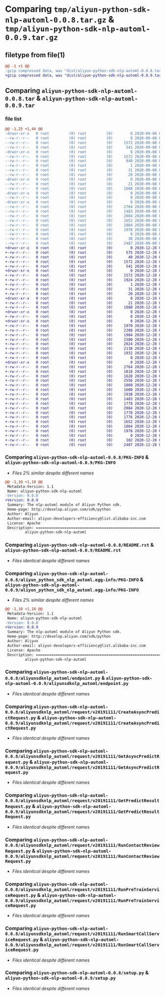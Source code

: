 # Comparing `tmp/aliyun-python-sdk-nlp-automl-0.0.8.tar.gz` & `tmp/aliyun-python-sdk-nlp-automl-0.0.9.tar.gz`

## filetype from file(1)

```diff
@@ -1 +1 @@
-gzip compressed data, was "dist/aliyun-python-sdk-nlp-automl-0.0.8.tar", last modified: Tue Sep  8 03:27:55 2020, max compression
+gzip compressed data, was "dist/aliyun-python-sdk-nlp-automl-0.0.9.tar", last modified: Mon Dec 28 07:46:01 2020, max compression
```

## Comparing `aliyun-python-sdk-nlp-automl-0.0.8.tar` & `aliyun-python-sdk-nlp-automl-0.0.9.tar`

### file list

```diff
@@ -1,25 +1,44 @@
-drwxr-xr-x   0 root         (0) root         (0)        0 2020-09-08 03:27:55.000000 aliyun-python-sdk-nlp-automl-0.0.8/
--rw-r--r--   0 root         (0) root         (0)        0 2020-09-08 03:27:54.000000 aliyun-python-sdk-nlp-automl-0.0.8/MANIFEST.in
--rw-r--r--   0 root         (0) root         (0)     1572 2020-09-08 03:27:55.000000 aliyun-python-sdk-nlp-automl-0.0.8/PKG-INFO
--rw-r--r--   0 root         (0) root         (0)      541 2020-09-08 03:27:54.000000 aliyun-python-sdk-nlp-automl-0.0.8/README.rst
-drwxr-xr-x   0 root         (0) root         (0)        0 2020-09-08 03:27:55.000000 aliyun-python-sdk-nlp-automl-0.0.8/aliyun_python_sdk_nlp_automl.egg-info/
--rw-r--r--   0 root         (0) root         (0)     1572 2020-09-08 03:27:54.000000 aliyun-python-sdk-nlp-automl-0.0.8/aliyun_python_sdk_nlp_automl.egg-info/PKG-INFO
--rw-r--r--   0 root         (0) root         (0)      840 2020-09-08 03:27:55.000000 aliyun-python-sdk-nlp-automl-0.0.8/aliyun_python_sdk_nlp_automl.egg-info/SOURCES.txt
--rw-r--r--   0 root         (0) root         (0)        1 2020-09-08 03:27:54.000000 aliyun-python-sdk-nlp-automl-0.0.8/aliyun_python_sdk_nlp_automl.egg-info/dependency_links.txt
--rw-r--r--   0 root         (0) root         (0)       31 2020-09-08 03:27:54.000000 aliyun-python-sdk-nlp-automl-0.0.8/aliyun_python_sdk_nlp_automl.egg-info/requires.txt
--rw-r--r--   0 root         (0) root         (0)       20 2020-09-08 03:27:55.000000 aliyun-python-sdk-nlp-automl-0.0.8/aliyun_python_sdk_nlp_automl.egg-info/top_level.txt
-drwxr-xr-x   0 root         (0) root         (0)        0 2020-09-08 03:27:55.000000 aliyun-python-sdk-nlp-automl-0.0.8/aliyunsdknlp_automl/
--rw-r--r--   0 root         (0) root         (0)       21 2020-09-08 03:27:54.000000 aliyun-python-sdk-nlp-automl-0.0.8/aliyunsdknlp_automl/__init__.py
--rw-r--r--   0 root         (0) root         (0)     1088 2020-09-08 03:27:54.000000 aliyun-python-sdk-nlp-automl-0.0.8/aliyunsdknlp_automl/endpoint.py
-drwxr-xr-x   0 root         (0) root         (0)        0 2020-09-08 03:27:55.000000 aliyun-python-sdk-nlp-automl-0.0.8/aliyunsdknlp_automl/request/
--rw-r--r--   0 root         (0) root         (0)        0 2020-09-08 03:27:54.000000 aliyun-python-sdk-nlp-automl-0.0.8/aliyunsdknlp_automl/request/__init__.py
-drwxr-xr-x   0 root         (0) root         (0)        0 2020-09-08 03:27:55.000000 aliyun-python-sdk-nlp-automl-0.0.8/aliyunsdknlp_automl/request/v20191111/
--rw-r--r--   0 root         (0) root         (0)     2764 2020-09-08 03:27:54.000000 aliyun-python-sdk-nlp-automl-0.0.8/aliyunsdknlp_automl/request/v20191111/CreateAsyncPredictRequest.py
--rw-r--r--   0 root         (0) root         (0)     1483 2020-09-08 03:27:54.000000 aliyun-python-sdk-nlp-automl-0.0.8/aliyunsdknlp_automl/request/v20191111/GetAsyncPredictRequest.py
--rw-r--r--   0 root         (0) root         (0)     2084 2020-09-08 03:27:54.000000 aliyun-python-sdk-nlp-automl-0.0.8/aliyunsdknlp_automl/request/v20191111/GetPredictResultRequest.py
--rw-r--r--   0 root         (0) root         (0)     1652 2020-09-08 03:27:54.000000 aliyun-python-sdk-nlp-automl-0.0.8/aliyunsdknlp_automl/request/v20191111/RunContactReviewRequest.py
--rw-r--r--   0 root         (0) root         (0)     1864 2020-09-08 03:27:54.000000 aliyun-python-sdk-nlp-automl-0.0.8/aliyunsdknlp_automl/request/v20191111/RunPreTrainServiceRequest.py
--rw-r--r--   0 root         (0) root         (0)     1978 2020-09-08 03:27:54.000000 aliyun-python-sdk-nlp-automl-0.0.8/aliyunsdknlp_automl/request/v20191111/RunSmartCallServiceRequest.py
--rw-r--r--   0 root         (0) root         (0)        0 2020-09-08 03:27:54.000000 aliyun-python-sdk-nlp-automl-0.0.8/aliyunsdknlp_automl/request/v20191111/__init__.py
--rw-r--r--   0 root         (0) root         (0)       38 2020-09-08 03:27:55.000000 aliyun-python-sdk-nlp-automl-0.0.8/setup.cfg
--rw-r--r--   0 root         (0) root         (0)     2487 2020-09-08 03:27:54.000000 aliyun-python-sdk-nlp-automl-0.0.8/setup.py
+drwxr-xr-x   0 root         (0) root         (0)        0 2020-12-28 07:46:01.000000 aliyun-python-sdk-nlp-automl-0.0.9/
+-rw-r--r--   0 root         (0) root         (0)      575 2020-12-28 07:46:00.000000 aliyun-python-sdk-nlp-automl-0.0.9/LICENSE
+-rw-r--r--   0 root         (0) root         (0)       40 2020-12-28 07:46:00.000000 aliyun-python-sdk-nlp-automl-0.0.9/MANIFEST.in
+-rw-r--r--   0 root         (0) root         (0)     1572 2020-12-28 07:46:01.000000 aliyun-python-sdk-nlp-automl-0.0.9/PKG-INFO
+-rw-r--r--   0 root         (0) root         (0)      541 2020-12-28 07:46:00.000000 aliyun-python-sdk-nlp-automl-0.0.9/README.rst
+drwxr-xr-x   0 root         (0) root         (0)        0 2020-12-28 07:46:01.000000 aliyun-python-sdk-nlp-automl-0.0.9/aliyun_python_sdk_nlp_automl.egg-info/
+-rw-r--r--   0 root         (0) root         (0)     1572 2020-12-28 07:46:01.000000 aliyun-python-sdk-nlp-automl-0.0.9/aliyun_python_sdk_nlp_automl.egg-info/PKG-INFO
+-rw-r--r--   0 root         (0) root         (0)     1924 2020-12-28 07:46:01.000000 aliyun-python-sdk-nlp-automl-0.0.9/aliyun_python_sdk_nlp_automl.egg-info/SOURCES.txt
+-rw-r--r--   0 root         (0) root         (0)        1 2020-12-28 07:46:01.000000 aliyun-python-sdk-nlp-automl-0.0.9/aliyun_python_sdk_nlp_automl.egg-info/dependency_links.txt
+-rw-r--r--   0 root         (0) root         (0)       31 2020-12-28 07:46:01.000000 aliyun-python-sdk-nlp-automl-0.0.9/aliyun_python_sdk_nlp_automl.egg-info/requires.txt
+-rw-r--r--   0 root         (0) root         (0)       20 2020-12-28 07:46:01.000000 aliyun-python-sdk-nlp-automl-0.0.9/aliyun_python_sdk_nlp_automl.egg-info/top_level.txt
+drwxr-xr-x   0 root         (0) root         (0)        0 2020-12-28 07:46:01.000000 aliyun-python-sdk-nlp-automl-0.0.9/aliyunsdknlp_automl/
+-rw-r--r--   0 root         (0) root         (0)       21 2020-12-28 07:46:00.000000 aliyun-python-sdk-nlp-automl-0.0.9/aliyunsdknlp_automl/__init__.py
+-rw-r--r--   0 root         (0) root         (0)     1088 2020-12-28 07:46:00.000000 aliyun-python-sdk-nlp-automl-0.0.9/aliyunsdknlp_automl/endpoint.py
+drwxr-xr-x   0 root         (0) root         (0)        0 2020-12-28 07:46:01.000000 aliyun-python-sdk-nlp-automl-0.0.9/aliyunsdknlp_automl/request/
+-rw-r--r--   0 root         (0) root         (0)        0 2020-12-28 07:46:00.000000 aliyun-python-sdk-nlp-automl-0.0.9/aliyunsdknlp_automl/request/__init__.py
+drwxr-xr-x   0 root         (0) root         (0)        0 2020-12-28 07:46:01.000000 aliyun-python-sdk-nlp-automl-0.0.9/aliyunsdknlp_automl/request/v20190701/
+-rw-r--r--   0 root         (0) root         (0)     1970 2020-12-28 07:46:00.000000 aliyun-python-sdk-nlp-automl-0.0.9/aliyunsdknlp_automl/request/v20190701/AddMTInterveneWordRequest.py
+-rw-r--r--   0 root         (0) root         (0)     2208 2020-12-28 07:46:00.000000 aliyun-python-sdk-nlp-automl-0.0.9/aliyunsdknlp_automl/request/v20190701/AddMtIntervenePackageRequest.py
+-rw-r--r--   0 root         (0) root         (0)     1984 2020-12-28 07:46:00.000000 aliyun-python-sdk-nlp-automl-0.0.9/aliyunsdknlp_automl/request/v20190701/BindIntervenePackageAndModelRequest.py
+-rw-r--r--   0 root         (0) root         (0)     1580 2020-12-28 07:46:00.000000 aliyun-python-sdk-nlp-automl-0.0.9/aliyunsdknlp_automl/request/v20190701/GetPredictDocRequest.py
+-rw-r--r--   0 root         (0) root         (0)     2024 2020-12-28 07:46:00.000000 aliyun-python-sdk-nlp-automl-0.0.9/aliyunsdknlp_automl/request/v20190701/InvokeActionRequest.py
+-rw-r--r--   0 root         (0) root         (0)     2138 2020-12-28 07:46:00.000000 aliyun-python-sdk-nlp-automl-0.0.9/aliyunsdknlp_automl/request/v20190701/PredictMTModelByDocRequest.py
+-rw-r--r--   0 root         (0) root         (0)     1932 2020-12-28 07:46:00.000000 aliyun-python-sdk-nlp-automl-0.0.9/aliyunsdknlp_automl/request/v20190701/PredictMTModelRequest.py
+-rw-r--r--   0 root         (0) root         (0)        0 2020-12-28 07:46:00.000000 aliyun-python-sdk-nlp-automl-0.0.9/aliyunsdknlp_automl/request/v20190701/__init__.py
+drwxr-xr-x   0 root         (0) root         (0)        0 2020-12-28 07:46:01.000000 aliyun-python-sdk-nlp-automl-0.0.9/aliyunsdknlp_automl/request/v20191111/
+-rw-r--r--   0 root         (0) root         (0)     2764 2020-12-28 07:46:00.000000 aliyun-python-sdk-nlp-automl-0.0.9/aliyunsdknlp_automl/request/v20191111/CreateAsyncPredictRequest.py
+-rw-r--r--   0 root         (0) root         (0)     1818 2020-12-28 07:46:00.000000 aliyun-python-sdk-nlp-automl-0.0.9/aliyunsdknlp_automl/request/v20191111/CreateDatasetRecordRequest.py
+-rw-r--r--   0 root         (0) root         (0)     1628 2020-12-28 07:46:00.000000 aliyun-python-sdk-nlp-automl-0.0.9/aliyunsdknlp_automl/request/v20191111/CreateDatasetRequest.py
+-rw-r--r--   0 root         (0) root         (0)     2556 2020-12-28 07:46:00.000000 aliyun-python-sdk-nlp-automl-0.0.9/aliyunsdknlp_automl/request/v20191111/CreateModelRequest.py
+-rw-r--r--   0 root         (0) root         (0)     1860 2020-12-28 07:46:00.000000 aliyun-python-sdk-nlp-automl-0.0.9/aliyunsdknlp_automl/request/v20191111/CreateProjectRequest.py
+-rw-r--r--   0 root         (0) root         (0)     1600 2020-12-28 07:46:00.000000 aliyun-python-sdk-nlp-automl-0.0.9/aliyunsdknlp_automl/request/v20191111/DeleteModelRequest.py
+-rw-r--r--   0 root         (0) root         (0)     1938 2020-12-28 07:46:00.000000 aliyun-python-sdk-nlp-automl-0.0.9/aliyunsdknlp_automl/request/v20191111/DeployModelRequest.py
+-rw-r--r--   0 root         (0) root         (0)     1483 2020-12-28 07:46:00.000000 aliyun-python-sdk-nlp-automl-0.0.9/aliyunsdknlp_automl/request/v20191111/GetAsyncPredictRequest.py
+-rw-r--r--   0 root         (0) root         (0)     1778 2020-12-28 07:46:00.000000 aliyun-python-sdk-nlp-automl-0.0.9/aliyunsdknlp_automl/request/v20191111/GetModelRequest.py
+-rw-r--r--   0 root         (0) root         (0)     2084 2020-12-28 07:46:00.000000 aliyun-python-sdk-nlp-automl-0.0.9/aliyunsdknlp_automl/request/v20191111/GetPredictResultRequest.py
+-rw-r--r--   0 root         (0) root         (0)     1778 2020-12-28 07:46:00.000000 aliyun-python-sdk-nlp-automl-0.0.9/aliyunsdknlp_automl/request/v20191111/ListDatasetRequest.py
+-rw-r--r--   0 root         (0) root         (0)     1776 2020-12-28 07:46:00.000000 aliyun-python-sdk-nlp-automl-0.0.9/aliyunsdknlp_automl/request/v20191111/ListModelsRequest.py
+-rw-r--r--   0 root         (0) root         (0)     1652 2020-12-28 07:46:00.000000 aliyun-python-sdk-nlp-automl-0.0.9/aliyunsdknlp_automl/request/v20191111/RunContactReviewRequest.py
+-rw-r--r--   0 root         (0) root         (0)     1864 2020-12-28 07:46:00.000000 aliyun-python-sdk-nlp-automl-0.0.9/aliyunsdknlp_automl/request/v20191111/RunPreTrainServiceRequest.py
+-rw-r--r--   0 root         (0) root         (0)     1978 2020-12-28 07:46:00.000000 aliyun-python-sdk-nlp-automl-0.0.9/aliyunsdknlp_automl/request/v20191111/RunSmartCallServiceRequest.py
+-rw-r--r--   0 root         (0) root         (0)        0 2020-12-28 07:46:00.000000 aliyun-python-sdk-nlp-automl-0.0.9/aliyunsdknlp_automl/request/v20191111/__init__.py
+-rw-r--r--   0 root         (0) root         (0)      102 2020-12-28 07:46:01.000000 aliyun-python-sdk-nlp-automl-0.0.9/setup.cfg
+-rw-r--r--   0 root         (0) root         (0)     2487 2020-12-28 07:46:00.000000 aliyun-python-sdk-nlp-automl-0.0.9/setup.py
```

### Comparing `aliyun-python-sdk-nlp-automl-0.0.8/PKG-INFO` & `aliyun-python-sdk-nlp-automl-0.0.9/PKG-INFO`

 * *Files 2% similar despite different names*

```diff
@@ -1,10 +1,10 @@
 Metadata-Version: 1.1
 Name: aliyun-python-sdk-nlp-automl
-Version: 0.0.8
+Version: 0.0.9
 Summary: The nlp-automl module of Aliyun Python sdk.
 Home-page: http://develop.aliyun.com/sdk/python
 Author: Aliyun
 Author-email: aliyun-developers-efficiency@list.alibaba-inc.com
 License: Apache
 Description: =============================================================
         aliyun-python-sdk-nlp-automl
```

### Comparing `aliyun-python-sdk-nlp-automl-0.0.8/README.rst` & `aliyun-python-sdk-nlp-automl-0.0.9/README.rst`

 * *Files identical despite different names*

### Comparing `aliyun-python-sdk-nlp-automl-0.0.8/aliyun_python_sdk_nlp_automl.egg-info/PKG-INFO` & `aliyun-python-sdk-nlp-automl-0.0.9/aliyun_python_sdk_nlp_automl.egg-info/PKG-INFO`

 * *Files 2% similar despite different names*

```diff
@@ -1,10 +1,10 @@
 Metadata-Version: 1.1
 Name: aliyun-python-sdk-nlp-automl
-Version: 0.0.8
+Version: 0.0.9
 Summary: The nlp-automl module of Aliyun Python sdk.
 Home-page: http://develop.aliyun.com/sdk/python
 Author: Aliyun
 Author-email: aliyun-developers-efficiency@list.alibaba-inc.com
 License: Apache
 Description: =============================================================
         aliyun-python-sdk-nlp-automl
```

### Comparing `aliyun-python-sdk-nlp-automl-0.0.8/aliyunsdknlp_automl/endpoint.py` & `aliyun-python-sdk-nlp-automl-0.0.9/aliyunsdknlp_automl/endpoint.py`

 * *Files identical despite different names*

### Comparing `aliyun-python-sdk-nlp-automl-0.0.8/aliyunsdknlp_automl/request/v20191111/CreateAsyncPredictRequest.py` & `aliyun-python-sdk-nlp-automl-0.0.9/aliyunsdknlp_automl/request/v20191111/CreateAsyncPredictRequest.py`

 * *Files identical despite different names*

### Comparing `aliyun-python-sdk-nlp-automl-0.0.8/aliyunsdknlp_automl/request/v20191111/GetAsyncPredictRequest.py` & `aliyun-python-sdk-nlp-automl-0.0.9/aliyunsdknlp_automl/request/v20191111/GetAsyncPredictRequest.py`

 * *Files identical despite different names*

### Comparing `aliyun-python-sdk-nlp-automl-0.0.8/aliyunsdknlp_automl/request/v20191111/GetPredictResultRequest.py` & `aliyun-python-sdk-nlp-automl-0.0.9/aliyunsdknlp_automl/request/v20191111/GetPredictResultRequest.py`

 * *Files identical despite different names*

### Comparing `aliyun-python-sdk-nlp-automl-0.0.8/aliyunsdknlp_automl/request/v20191111/RunContactReviewRequest.py` & `aliyun-python-sdk-nlp-automl-0.0.9/aliyunsdknlp_automl/request/v20191111/RunContactReviewRequest.py`

 * *Files identical despite different names*

### Comparing `aliyun-python-sdk-nlp-automl-0.0.8/aliyunsdknlp_automl/request/v20191111/RunPreTrainServiceRequest.py` & `aliyun-python-sdk-nlp-automl-0.0.9/aliyunsdknlp_automl/request/v20191111/RunPreTrainServiceRequest.py`

 * *Files identical despite different names*

### Comparing `aliyun-python-sdk-nlp-automl-0.0.8/aliyunsdknlp_automl/request/v20191111/RunSmartCallServiceRequest.py` & `aliyun-python-sdk-nlp-automl-0.0.9/aliyunsdknlp_automl/request/v20191111/RunSmartCallServiceRequest.py`

 * *Files identical despite different names*

### Comparing `aliyun-python-sdk-nlp-automl-0.0.8/setup.py` & `aliyun-python-sdk-nlp-automl-0.0.9/setup.py`

 * *Files identical despite different names*

